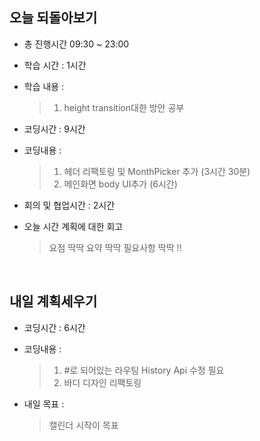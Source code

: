 ## 오늘 되돌아보기
- 총 진행시간 09:30 ~ 23:00
- 학습 시간 : 1시간
- 학습 내용 : 
  > 1. height transition대한 방안 공부

- 코딩시간 : 9시간
- 코딩내용 : 
  > 1. 헤더 리팩토링 및 MonthPicker 추가 (3시간 30분)
  > 2. 메인화면 body UI추가 (6시간)

- 회의 및 협업시간 : 2시간
- 오늘 시간 계획에 대한 회고
  > 요점 딱딱 요약 딱딱 필요사항 딱딱 !!

<br>

## 내일 계획세우기
- 코딩시간 : 6시간
- 코딩내용 :
  > 1. #로 되어있는 라우팅 History Api 수정 필요
  > 2. 바디 디자인 리팩토링

- 내일 목표 :
  > 캘린더 시작이 목표